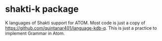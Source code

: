 # shakti-k package
K languages of Shakti support for ATOM.
Most code is just a copy of https://github.com/quintanar401/language-kdb-q.
This is just a practice to implement Grammar in Atom.
